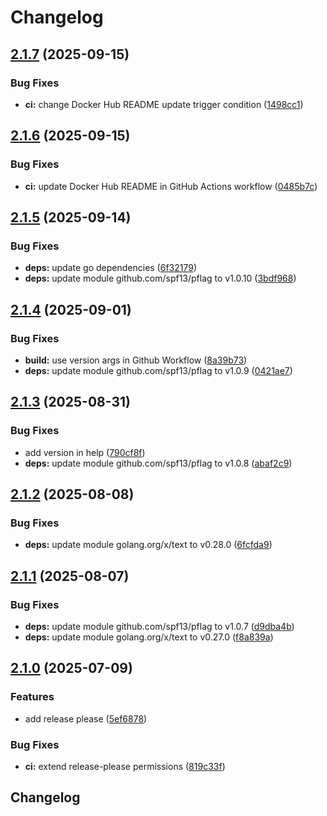 # Changelog

## [2.1.7](https://github.com/restinthemiddle/restinthemiddle/compare/v2.1.6...v2.1.7) (2025-09-15)


### Bug Fixes

* **ci:** change Docker Hub README update trigger condition ([1498cc1](https://github.com/restinthemiddle/restinthemiddle/commit/1498cc1623071ab717165d7d2a5c685b52320da9))

## [2.1.6](https://github.com/restinthemiddle/restinthemiddle/compare/v2.1.5...v2.1.6) (2025-09-15)


### Bug Fixes

* **ci:** update Docker Hub README in GitHub Actions workflow ([0485b7c](https://github.com/restinthemiddle/restinthemiddle/commit/0485b7c157c8323a51a6c7ae98ff32fe13cac092))

## [2.1.5](https://github.com/restinthemiddle/restinthemiddle/compare/v2.1.4...v2.1.5) (2025-09-14)


### Bug Fixes

* **deps:** update go dependencies ([6f32179](https://github.com/restinthemiddle/restinthemiddle/commit/6f3217969804d01bf208b5d5af2f91beab3d597f))
* **deps:** update module github.com/spf13/pflag to v1.0.10 ([3bdf968](https://github.com/restinthemiddle/restinthemiddle/commit/3bdf9687c22fdfa55d55d54fd99a1ce28daff149))

## [2.1.4](https://github.com/restinthemiddle/restinthemiddle/compare/v2.1.3...v2.1.4) (2025-09-01)


### Bug Fixes

* **build:** use version args in Github Workflow ([8a39b73](https://github.com/restinthemiddle/restinthemiddle/commit/8a39b738479b66294fbbf709a74798c9873811f1))
* **deps:** update module github.com/spf13/pflag to v1.0.9 ([0421ae7](https://github.com/restinthemiddle/restinthemiddle/commit/0421ae7193324cef6680b9a7ad3030504c555d8b))

## [2.1.3](https://github.com/restinthemiddle/restinthemiddle/compare/v2.1.2...v2.1.3) (2025-08-31)


### Bug Fixes

* add version in help ([790cf8f](https://github.com/restinthemiddle/restinthemiddle/commit/790cf8fdfc8e43b1c5f7bb24b911cb385eed7cbd))
* **deps:** update module github.com/spf13/pflag to v1.0.8 ([abaf2c9](https://github.com/restinthemiddle/restinthemiddle/commit/abaf2c9713337e42fa005aa83b1bbd83ab812453))

## [2.1.2](https://github.com/restinthemiddle/restinthemiddle/compare/v2.1.1...v2.1.2) (2025-08-08)


### Bug Fixes

* **deps:** update module golang.org/x/text to v0.28.0 ([6fcfda9](https://github.com/restinthemiddle/restinthemiddle/commit/6fcfda9e0c74b95e412c4b3b70a3a4a33910d8ec))

## [2.1.1](https://github.com/restinthemiddle/restinthemiddle/compare/v2.1.0...v2.1.1) (2025-08-07)


### Bug Fixes

* **deps:** update module github.com/spf13/pflag to v1.0.7 ([d9dba4b](https://github.com/restinthemiddle/restinthemiddle/commit/d9dba4b5b5d8ad5bb65a55a1e04c055dcb5c4b8b))
* **deps:** update module golang.org/x/text to v0.27.0 ([f8a839a](https://github.com/restinthemiddle/restinthemiddle/commit/f8a839a0829109a5e52577f2f42d50e88fc265b6))

## [2.1.0](https://github.com/restinthemiddle/restinthemiddle/compare/2.0.1...v2.1.0) (2025-07-09)


### Features

* add release please ([5ef6878](https://github.com/restinthemiddle/restinthemiddle/commit/5ef68786d4da16c37bbce9f6dee5d7968fdd4482))


### Bug Fixes

* **ci:** extend release-please permissions ([819c33f](https://github.com/restinthemiddle/restinthemiddle/commit/819c33f7c5b1a8b756f5e9bfda80e4b644fc1ac1))

## Changelog
